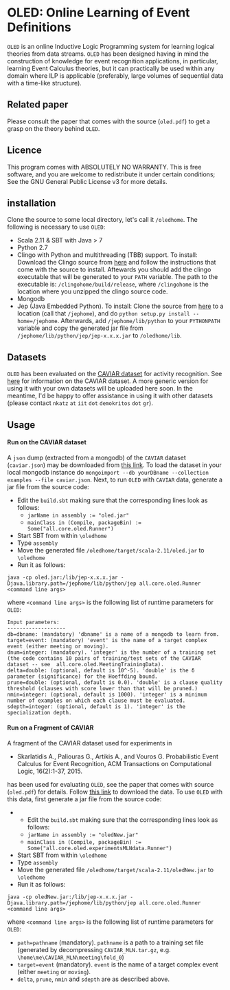 # OLED: Online Learning of Event Definitions


``OLED`` is an online Inductive Logic Programming system for learning logical theories from data streams. ``OLED`` has been designed having in mind the construction of knowledge for event recognition applications, in particular, learning Event Calculus theories, but it can practically be used within any domain where ILP is applicable (preferably, large volumes of sequential data with a time-like structure).

## Related paper

Please consult the paper that comes with the source (``oled.pdf``) to get a grasp on the theory behind ``OLED``.

## Licence

This program comes with ABSOLUTELY NO WARRANTY. This is free software, and you are welcome to redistribute it under certain conditions; See the GNU General Public License v3 for more details.

## installation

Clone the source to some local directory, let's call it `/oledhome`. The following is necessary to use ``OLED``:

* Scala 2.11 & SBT with Java > 7
* Python 2.7
* Clingo with Python and multithreading (TBB) support. To install:
  Download the Clingo source from [here](http://potassco.sourceforge.net/) and follow the instructions that come with the source to install. Aftewards you should add the clingo executable that will be generated to your `PATH` variable. The path to the executable is: `/clingohome/build/release`, where `/clingohome` is the location where you unzipped the clingo source code.
* Mongodb
* Jep (Java Embedded Python). To install:
  Clone the source from [here](https://github.com/mrj0/jep) to a location (call that `/jephome`), and do `python setup.py install --home=/jephome`. Afterwards, add `/jephome/lib/python` to your `PYTHONPATH` variable and copy the generated jar file from  `/jephome/lib/python/jep/jep-x.x.x.jar` to `/oledhome/lib`.

## Datasets

``OLED`` has been evaluated on the [CAVIAR dataset](http://homepages.inf.ed.ac.uk/rbf/CAVIARDATA1/) for activity recognition. See [here](http://homepages.inf.ed.ac.uk/rbf/CAVIARDATA1/) for information on the CAVIAR dataset. A more generic version for using it with your own datasets will be uploaded here soon. In the meantime, I'd be happy to offer assistance in using it with other datasets (please contact ``nkatz`` ``at`` ``iit`` ``dot`` ``demokritos`` ``dot`` ``gr``). 

## Usage

#### Run on the CAVIAR dataset

A `json` dump (extracted from a mongodb) of the `CAVIAR` dataset (`caviar.json`) may be downloaded from [this link](http://users.iit.demokritos.gr/~nkatz/OLED-data/caviar.json.tar.gz). To load the dataset in your local mongodb instance do ``mongoimport --db yourDBname --collection examples --file caviar.json``. Next, to run `OLED` with `CAVIAR` data, generate a jar file from the source code:

* Edit the `build.sbt` making sure that the corresponding lines look as follows:
  * `jarName in assembly := "oled.jar"`
  * `mainClass in (Compile, packageBin) := Some("all.core.oled.Runner")`
* Start SBT from within `\oledhome`
* Type `assembly`
* Move the generated file `/oledhome/target/scala-2.11/oled.jar` to `\oledhome`
* Run it as follows:

```
java -cp oled.jar:/lib/jep-x.x.x.jar -Djava.library.path=/jephome/lib/python/jep all.core.oled.Runner <command line args>
```

where `<command line args>` is the following list of runtime parameters for `OLED`: 

```
Input parameters:
-------------------
db=dbname: (mandatory) 'dbname' is a name of a mongodb to learn from.
target=event: (mandatory) 'event' is the name of a target complex event (either meeting or moving).
dnum=integer: (mandatory). 'integer' is the number of a training set (the code contains 10 pairs of training/test sets of the CAVIAR dataset -- see  all.core.oled.MeetingTrainingData).
delta=double: (optional, default is 10^-5). 'double' is the δ parameter (significance) for the Hoeffding bound.
prune=double: (optional, default is 0.0). 'double' is a clause quality threshold (clauses with score lower than that will be pruned.)
nmin=integer: (optional, default is 1000). 'integer' is a minimum number of examples on which each clause must be evaluated.
sdepth=integer: (optional, default is 1). 'integer' is the specialization depth.
```


#### Run on a Fragment of CAVIAR

A fragment of the CAVIAR dataset used for experiments in 

* Skarlatidis A., Paliouras G., Artikis A., and Vouros G. Probabilistic Event Calculus for Event Recognition, ACM Transactions on Computational Logic, 16(2):1-37, 2015.

has been used for evaluating ``OLED``, see the paper that comes with source (``oled.pdf``) for details. Follow [this link](http://users.iit.demokritos.gr/~nkatz/OLED-data/CAVIAR_MLN.tar.gz) to download the data. To use `OLED` with this data, first generate a jar file from the source code:

* * Edit the `build.sbt` making sure that the corresponding lines look as follows:
  * `jarName in assembly := "oledNew.jar"`
  * `mainClass in (Compile, packageBin) := Some("all.core.oled.experimentsMLNdata.Runner")`
* Start SBT from within `\oledhome`
* Type `assembly`
* Move the generated file `/oledhome/target/scala-2.11/oledNew.jar` to `\oledhome`
* Run it as follows:

```
java -cp oledNew.jar:/lib/jep-x.x.x.jar -Djava.library.path=/jephome/lib/python/jep all.core.oled.Runner <command line args>
```

where `<command line args>` is the following list of runtime parameters for `OLED`:

* `path=pathname` (mandatory). `pathname` is a path to a training set file (generated by decompressing `CAVIAR_MLN.tar.gz`, e.g. `\home\me\CAVIAR_MLN\meeting\fold_0`)
* `target=event` (mandatory). `event` is the name of a target complex event (either `meeting` or `moving`).
* `delta`, `prune`, `nmin` and `sdepth` are as described above. 











